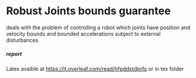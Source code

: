 # Robust Joints bounds guarantee
deals with the problem of controlling a robot which joints have position and velocity bounds and bounded accelerations subject to external disturbances
##### report
Latex avaible at https://it.overleaf.com/read/hfpddxtdprfs or in tex folder